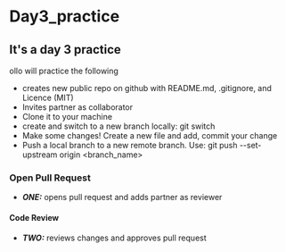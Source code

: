 # Day3_practice
## It's a day 3 practice 
ollo will practice the following 
* creates new public repo on github with README.md, .gitignore, and Licence (MIT)
*  Invites partner as collaborator
*   Clone it to your machine
*   create and switch to a new branch locally: git switch
*   Make some changes! Create a new file and add, commit your change
*   Push a local branch to a new remote branch. Use: git push --set-upstream origin <branch_name>

### Open Pull Request
- ***ONE:*** opens pull request and adds partner as reviewer
#### Code Review
- ***TWO:*** reviews changes and approves pull request
